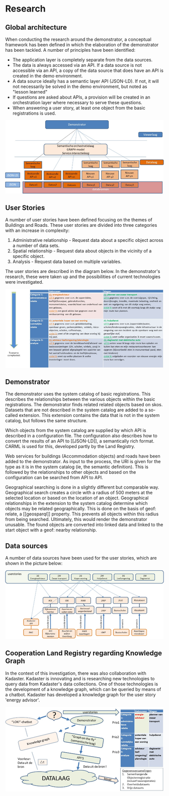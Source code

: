 # Research

## Global architecture
When conducting the research around the demonstrator, a conceptual framework has been defined in which the elaboration of the demonstrator has been tackled.
A number of principles have been identified:
- The application layer is completely separate from the data sources.
- The data is always accessed via an API. If a data source is not accessible via an API, a copy of the data source that does have an API is created in the demo environment.
- A data source ideally has a semantic layer API (JSON-LD). If not, it will not necessarily be solved in the demo environment, but noted as "lesson learned"
- If questions are asked about APIs, a provision will be created in an orchestration layer where necessary to serve these questions.
- When answering a user story, at least one object from the basic registrations is used.

![demonstrator_architectuur](media/architectuur.png)

## User Stories
A number of user stories have been defined focusing on the themes of Buildings and Roads. These user stories are divided into three categories with an increase in complexity:
1. Administrative relationship - Request data about a specific object across a number of data sets.
2. Spatial relationship - Request data about objects in the vicinity of a specific object.
3. Analysis - Request data based on multiple variables.

The user stories are described in the diagram below. In the demonstrator's research, these were taken up and the possibilities of current technologies were investigated.

![user_stories](media/userstories.png)

## Demonstrator
The demonstrator uses the system catalog of basic registrations. This describes the relationships between the various objects within the basic registrations. The demonstrator finds related related objects based on skos.
Datasets that are not described in the system catalog are added to a so-called extension. This extension contains the data that is not in the system catalog, but follows the same structure.

Which objects from the system catalog are supplied by which API is described in a configuration file. The configuration also describes how to convert the results of an API to [[JSON-LD]], a semantically rich format. CARML is used for this, developed partly by the Land Registry.

Web services for buildings (Accommodation objects) and roads have been added to the demonstrator. As input to the process, the URI is given for the type as it is in the system catalog (ie, the semantic definition). This is followed by the relationships to other objects and based on the configuration can be searched from API to API.

Geographical searching is done in a slightly different but comparable way. Geographical search creates a circle with a radius of 500 meters at the selected location or based on the location of an object. Geographical relationships in the extension to the system catalog determine which objects may be related geographically. This is done on the basis of geof: relate, a [[geosparql]] property. This prevents all objects within this radius from being searched. Ultimately, this would render the demonstrator unusable. The found objects are converted into linked data and linked to the start object with a geof: nearby relationship.

## Data sources
A number of data sources have been used for the user stories, which are shown in the picture below:

![databronnen](media/databronnen.png)

## Cooperation Land Registry regarding Knowledge Graph
In the context of this investigation, there was also collaboration with Kadaster. Kadaster is innovating and is researching new technologies to query data from Kadaster's data collections. One of those technologies is the development of a knowledge graph, which can be queried by means of a chatbot. Kadaster has developed a knowledge graph for the user story 'energy advisor'.

![samenwerking_Kadaster](media/samenwerkingkadaster.png)